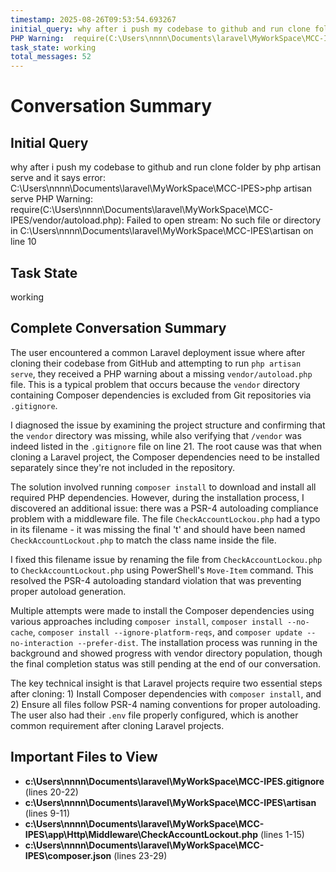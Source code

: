 ```yaml
---
timestamp: 2025-08-26T09:53:54.693267
initial_query: why after i push my codebase to github and run clone folder by php artisan serve and  it says error: C:\Users\nnnn\Documents\laravel\MyWorkSpace\MCC-IPES>php artisan serve
PHP Warning:  require(C:\Users\nnnn\Documents\laravel\MyWorkSpace\MCC-IPES/vendor/autoload.php): Failed to open stream: No such file or directory in C:\Users\nnnn\Documents\laravel\MyWorkSpace\MCC-IPES\artisan on line 10
task_state: working
total_messages: 52
---
```


# Conversation Summary

## Initial Query
why after i push my codebase to github and run clone folder by php artisan serve and  it says error: C:\Users\nnnn\Documents\laravel\MyWorkSpace\MCC-IPES>php artisan serve
PHP Warning:  require(C:\Users\nnnn\Documents\laravel\MyWorkSpace\MCC-IPES/vendor/autoload.php): Failed to open stream: No such file or directory in C:\Users\nnnn\Documents\laravel\MyWorkSpace\MCC-IPES\artisan on line 10

## Task State
working

## Complete Conversation Summary
The user encountered a common Laravel deployment issue where after cloning their codebase from GitHub and attempting to run `php artisan serve`, they received a PHP warning about a missing `vendor/autoload.php` file. This is a typical problem that occurs because the `vendor` directory containing Composer dependencies is excluded from Git repositories via `.gitignore`.

I diagnosed the issue by examining the project structure and confirming that the `vendor` directory was missing, while also verifying that `/vendor` was indeed listed in the `.gitignore` file on line 21. The root cause was that when cloning a Laravel project, the Composer dependencies need to be installed separately since they're not included in the repository.

The solution involved running `composer install` to download and install all required PHP dependencies. However, during the installation process, I discovered an additional issue: there was a PSR-4 autoloading compliance problem with a middleware file. The file `CheckAccountLockou.php` had a typo in its filename - it was missing the final 't' and should have been named `CheckAccountLockout.php` to match the class name inside the file.

I fixed this filename issue by renaming the file from `CheckAccountLockou.php` to `CheckAccountLockout.php` using PowerShell's `Move-Item` command. This resolved the PSR-4 autoloading standard violation that was preventing proper autoload generation.

Multiple attempts were made to install the Composer dependencies using various approaches including `composer install`, `composer install --no-cache`, `composer install --ignore-platform-reqs`, and `composer update --no-interaction --prefer-dist`. The installation process was running in the background and showed progress with vendor directory population, though the final completion status was still pending at the end of our conversation.

The key technical insight is that Laravel projects require two essential steps after cloning: 1) Install Composer dependencies with `composer install`, and 2) Ensure all files follow PSR-4 naming conventions for proper autoloading. The user also had their `.env` file properly configured, which is another common requirement after cloning Laravel projects.

## Important Files to View

- **c:\Users\nnnn\Documents\laravel\MyWorkSpace\MCC-IPES\.gitignore** (lines 20-22)
- **c:\Users\nnnn\Documents\laravel\MyWorkSpace\MCC-IPES\artisan** (lines 9-11)
- **c:\Users\nnnn\Documents\laravel\MyWorkSpace\MCC-IPES\app\Http\Middleware\CheckAccountLockout.php** (lines 1-15)
- **c:\Users\nnnn\Documents\laravel\MyWorkSpace\MCC-IPES\composer.json** (lines 23-29)

